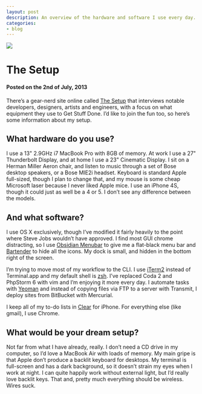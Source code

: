 ```yaml
---
layout: post
description: An overview of the hardware and software I use every day.
categories:
- blog
---
```

<img src="http://i.imgur.com/gU6LUeB.jpg">

# The Setup

#### Posted on the 2nd of July, 2013

There’s a gear-nerd site online called [The Setup](http://usesthis.com/) that
interviews notable developers, designers, artists and engineers, with a focus
on what equipment they use to Get Stuff Done. I’d like to join the fun too, so
here’s some information about my setup. 

## What hardware do you use?

I use a 13" 2.9GHz i7 MacBook Pro with 8GB of memory. At work I use a 27"
Thunderbolt Display, and at home I use a 23" Cinematic Display. I sit on a
Herman Miller Aeron chair, and listen to music through a set of Bose desktop
speakers, or a Bose MIE2i headset. Keyboard is standard Apple full-sized,
though I plan to change that, and my mouse is some cheap Microsoft laser
because I never liked Apple mice. I use an iPhone 4S, though it could just as
well be a 4 or 5. I don’t see any difference between the models.

## And what software?

I use OS X exclusively, though I’ve modified it fairly heavily to the point
where Steve Jobs wouldn’t have approved. I find most GUI chrome distracting, so
I use [Obsidian Menubar](http://www.maxrudberg.com/) to give me a flat-black
menu bar and [Bartender](http://www.macbartender.com/) to hide all the icons.
My dock is small, and hidden in the bottom right of the screen.

I’m trying to move most of my workflow to the CLI. I use
[iTerm2](http://www.iterm2.com/#/section/home) instead of Terminal.app and my
default shell is [zsh](https://github.com/robbyrussell/oh-my-zsh). I’ve
replaced Coda 2 and PhpStorm 6 with vim and I’m enjoying it more every day. I
automate tasks with [Yeoman](http://yeoman.io/) and instead of copying files
via FTP to a server with Transmit, I deploy sites from BitBucket with
Mercurial.

I keep all of my to-do lists in [Clear](http://www.realmacsoftware.com/clear/)
for iPhone. For everything else (like gmail), I use Chrome.

## What would be your dream setup?

Not far from what I have already, really. I don’t need a CD drive in my
computer, so I’d love a MacBook Air with loads of memory. My main gripe is that
Apple don’t produce a backlit keyboard for desktops. My terminal is full-screen
and has a dark background, so it doesn’t strain my eyes when I work at night. I
can quite happily work without external light, but I’d really love backlit
keys. That and, pretty much everything should be wireless. Wires suck.
